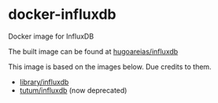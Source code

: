 # docker-influxdb
Docker image for InfluxDB

The built image can be found at [hugoareias/influxdb](https://hub.docker.com/r/hugoareias/influxdb "hugoareias/influxdb")

This image is based on the images below. Due credits to them.

* [library/influxdb](https://github.com/influxdata/influxdata-docker "library/influxdb")
* [tutum/influxdb](https://github.com/tutumcloud/influxdb "tutum/influxdb") (now deprecated)
